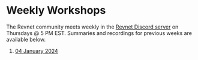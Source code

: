 # Weekly Workshops

The Revnet community meets weekly in the [Revnet Discord server](https://discord.com/invite/6Zr7Rtv6Ea) on Thursdays @ 5 PM EST. Summaries and recordings for previous weeks are available below.

1. [04 January 2024](/workshop/2024-01-04)
